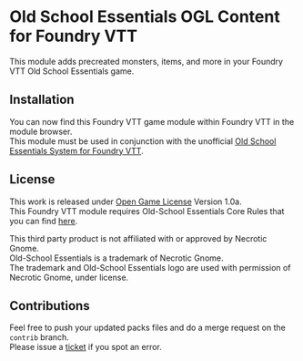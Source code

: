 # Old School Essentials OGL Content for Foundry VTT
This module adds precreated monsters, items, and more in your Foundry VTT Old School Essentials game.

## Installation
You can now find this Foundry VTT game module within Foundry VTT in the module browser.\
This module must be used in conjunction with the unofficial [Old School Essentials System for Foundry VTT](https://gitlab.com/mesfoliesludiques/foundryvtt-ose).

## License
This work is released under [Open Game License](OGL.txt) Version 1.0a.\
This Foundry VTT module requires Old-School Essentials Core Rules that you can find [here](https://necroticgnome.com).

This third party product is not affiliated with or approved by Necrotic Gnome. \
Old-School Essentials is a trademark of Necrotic Gnome.\
The trademark and Old-School Essentials logo are used with permission of Necrotic Gnome, under license.

## Contributions
Feel free to push your updated packs files and do a merge request on the `contrib` branch.\
Please issue a [ticket](https://gitlab.com/mesfoliesludiques/foundryvtt-ose-content/-/boards) if you spot an error.
